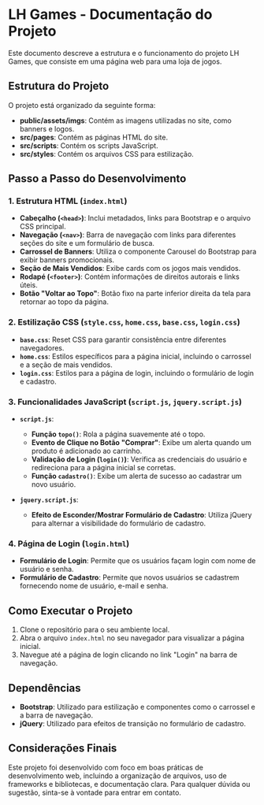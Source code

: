 # LH Games - Documentação do Projeto

Este documento descreve a estrutura e o funcionamento do projeto LH Games, que consiste em uma página web para uma loja de jogos.

## Estrutura do Projeto

O projeto está organizado da seguinte forma:

- **public/assets/imgs**: Contém as imagens utilizadas no site, como banners e logos.
- **src/pages**: Contém as páginas HTML do site.
- **src/scripts**: Contém os scripts JavaScript.
- **src/styles**: Contém os arquivos CSS para estilização.

## Passo a Passo do Desenvolvimento

### 1. Estrutura HTML (`index.html`)

- **Cabeçalho (`<head>`)**: Inclui metadados, links para Bootstrap e o arquivo CSS principal.
- **Navegação (`<nav>`)**: Barra de navegação com links para diferentes seções do site e um formulário de busca.
- **Carrossel de Banners**: Utiliza o componente Carousel do Bootstrap para exibir banners promocionais.
- **Seção de Mais Vendidos**: Exibe cards com os jogos mais vendidos.
- **Rodapé (`<footer>`)**: Contém informações de direitos autorais e links úteis.
- **Botão "Voltar ao Topo"**: Botão fixo na parte inferior direita da tela para retornar ao topo da página.

### 2. Estilização CSS (`style.css`, `home.css`, `base.css`, `login.css`)

- **`base.css`**: Reset CSS para garantir consistência entre diferentes navegadores.
- **`home.css`**: Estilos específicos para a página inicial, incluindo o carrossel e a seção de mais vendidos.
- **`login.css`**: Estilos para a página de login, incluindo o formulário de login e cadastro.

### 3. Funcionalidades JavaScript (`script.js`, `jquery.script.js`)

- **`script.js`**:

  - **Função `topo()`**: Rola a página suavemente até o topo.
  - **Evento de Clique no Botão "Comprar"**: Exibe um alerta quando um produto é adicionado ao carrinho.
  - **Validação de Login (`login()`)**: Verifica as credenciais do usuário e redireciona para a página inicial se corretas.
  - **Função `cadastro()`**: Exibe um alerta de sucesso ao cadastrar um novo usuário.

- **`jquery.script.js`**:
  - **Efeito de Esconder/Mostrar Formulário de Cadastro**: Utiliza jQuery para alternar a visibilidade do formulário de cadastro.

### 4. Página de Login (`login.html`)

- **Formulário de Login**: Permite que os usuários façam login com nome de usuário e senha.
- **Formulário de Cadastro**: Permite que novos usuários se cadastrem fornecendo nome de usuário, e-mail e senha.

## Como Executar o Projeto

1. Clone o repositório para o seu ambiente local.
2. Abra o arquivo `index.html` no seu navegador para visualizar a página inicial.
3. Navegue até a página de login clicando no link "Login" na barra de navegação.

## Dependências

- **Bootstrap**: Utilizado para estilização e componentes como o carrossel e a barra de navegação.
- **jQuery**: Utilizado para efeitos de transição no formulário de cadastro.

## Considerações Finais

Este projeto foi desenvolvido com foco em boas práticas de desenvolvimento web, incluindo a organização de arquivos, uso de frameworks e bibliotecas, e documentação clara. Para qualquer dúvida ou sugestão, sinta-se à vontade para entrar em contato.
